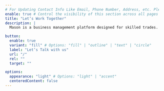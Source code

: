 ```yaml
---
# For Updating Contact Info Like Email, Phone Number, Address, etc. Please update in `src/config/config.toml` `settings.contactInfo` table
enable: true # Control the visibility of this section across all pages where it is used
title: "Let’s Work Together"
description: |
  Mason is a business management platform designed for skilled trades. Get features like online booking, automated invoicing, job tracking, and customer management—everything you need to grow your business and save hours every week.

button:
  enable: true
  variant: "fill" # Options: "fill" | "outline" | "text" | "circle"
  label: "Let’s Talk with us"
  url: "/"
  rel: ""
  target: ""

options:
  appearance: "light" # Options: "light" | "accent"
  centeredContent: false
---
```

